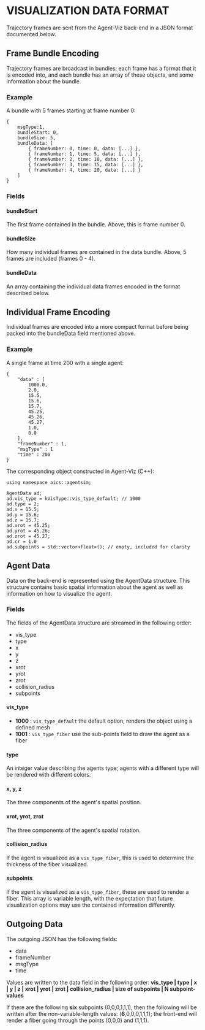 # VISUALIZATION DATA FORMAT
Trajectory frames are sent from the Agent-Viz back-end in a JSON format documented below.

## Frame Bundle Encoding
Trajectory frames are broadcast in bundles; each frame has a format that it is encoded into, and each bundle has an array of these objects, and some information about the bundle.

### Example
A bundle with 5 frames starting at frame number 0:
```
{
    msgType:1,
    bundleStart: 0,
    bundleSize: 5,
    bundleData: [
        { frameNumber: 0, time: 0, data: [...] },
        { frameNumber: 1, time: 5, data: [...] },
        { frameNumber: 2, time: 10, data: [...] },
        { frameNumber: 3, time: 15, data: [...] },
        { frameNumber: 4, time: 20, data: [...] }
    ]
}
```

### Fields
#### bundleStart
The first frame contained in the bundle. Above, this is frame number 0.

#### bundleSize
How many individual frames are contained in the data bundle. Above, 5 frames are included (frames 0 - 4).

#### bundleData
An array containing the individual data frames encoded in the format described below.

## Individual Frame Encoding
Individual frames are encoded into a more compact format before being packed into the
bundleData field mentioned above.

### Example
A single frame at time 200 with a single agent:
```
{  
    "data" : [  
        1000.0,  
        2.0,  
        15.5,
        15.6,
        15.7,  
        45.25,  
        45.26,  
        45.27,  
        1.0,  
        0.0  
    ],  
    "frameNumber" : 1,  
    "msgType" : 1  
    "time" : 200  
}  
```

The corresponding object constructed in Agent-Viz (C++):

```
using namespace aics::agentsim;

AgentData ad;
ad.vis_type = kVisType::vis_type_default; // 1000
ad.type = 2;
ad.x = 15.5;
ad.y = 15.6;
ad.z = 15.7;
ad.xrot = 45.25;
ad.yrot = 45.26;
ad.zrot = 45.27;
ad.cr = 1.0
ad.subpoints = std::vector<float>(); // empty, included for clarity
```

## Agent Data
Data on the back-end is represented using the AgentData structure. This structure contains basic spatial information about the agent as well as information on how to visualize the agent.

### Fields
The fields of the AgentData structure are streamed in the following order:

* vis_type
* type
* x
* y
* z
* xrot
* yrot
* zrot
* collision_radius
* subpoints

#### vis_type

* **1000** : `vis_type_default` the default option, renders the object using a defined mesh
* **1001** : `vis_type_fiber` use the sub-points field to draw the agent as a fiber

#### type
An integer value describing the agents type; agents with a different type will be rendered with different colors.

#### x, y, z
The three components of the agent's spatial position.

#### xrot, yrot, zrot
The three components of the agent's spatial rotation.

#### collision_radius
If the agent is visualized as a `vis_type_fiber`, this is used to determine the thickness of the fiber visualized.

#### subpoints
If the agent is visualized as a `vis_type_fiber`, these are used to render a fiber. This array is variable length, with the expectation that future visualization options may use the contained information differently.

## Outgoing Data
The outgoing JSON has the following fields:

* data
* frameNumber
* msgType
* time

Values are written to the data field in the following order: **vis_type | type | x | y | z | xrot | yrot | zrot | collision_radius | size of subpoints | N subpoint-values**

If there are the following **six** subpoints (0,0,0,1,1,1), then the following will be written after the non-variable-length values: (**6**,0,0,0,1,1,1); the front-end will render a fiber going through the points (0,0,0) and (1,1,1).
